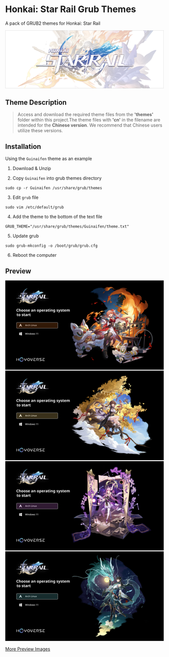 # Honkai: Star Rail Grub Themes
A pack of GRUB2 themes for Honkai: Star Rail

![banner](/assets/images/banner.png?raw=true)

## Theme Description
> Access and download the required theme files from the **'themes'** folder within this project.The theme files with **'cn'** in the filename are intended for the **Chinese version**. We recommend that Chinese users utilize these versions.

## Installation
Using the `Guinaifen` theme as an example

1. Download & Unzip

2. Copy `Guinaifen` into grub themes directory
```shell
sudo cp -r Guinaifen /usr/share/grub/themes
```

3. Edit `grub` file
```shell
sudo vim /etc/default/grub
```

4. Add the theme to the bottom of the text file
```shell
GRUB_THEME="/usr/share/grub/themes/Guinaifen/theme.txt"
```

5. Update grub
```
sudo grub-mkconfig -o /boot/grub/grub.cfg
```

6. Reboot the computer
## Preview
![Guinaifen](/preview/Guinaifen.png)
![Sushang](/preview/Sushang.png)
![FuXuan](/preview/FuXuan.png)
![DanHeng](/preview/DanHeng.png)

[More Preview Images](https://github.com/voidlhf/StarRailGrubThemes/tree/master/preview)